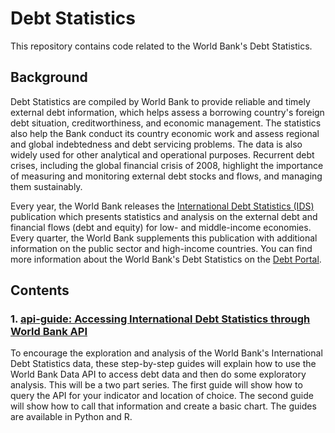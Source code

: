 # Debt Statistics
This repository contains code related to the World Bank's Debt Statistics.

## Background
Debt Statistics are compiled by World Bank to provide reliable and timely external debt information, which helps assess a borrowing country's foreign debt situation, creditworthiness, and economic management. The statistics also help the Bank conduct its country economic work and assess regional and global indebtedness and debt servicing problems. The data is also widely used for other analytical and operational purposes. Recurrent debt crises, including the global financial crisis of 2008, highlight the importance of measuring and monitoring external debt stocks and flows, and managing them sustainably.


Every year, the World Bank releases the [International Debt Statistics (IDS)](https://data.worldbank.org/products/ids) publication which presents statistics and analysis on the external debt and financial flows (debt and equity) for low- and middle-income economies. Every quarter, the World Bank supplements this publication with additional information on the public sector and high-income countries. You can find more information about the World Bank's Debt Statistics on the [Debt Portal](http://datatopics.worldbank.org/debt/).

## Contents
### 1. [api-guide: Accessing International Debt Statistics through World Bank API](https://worldbank.github.io/debt-data/api-guide/)

To encourage the exploration and analysis of the World Bank's International Debt Statistics data, these step-by-step guides will explain how to use the World Bank Data API to access debt data and then do some exploratory analysis. This will be a two part series. The first guide will show how to query the API for your indicator and location of choice. The second guide will show how to call that information and create a basic chart. The guides are available in Python and R.
